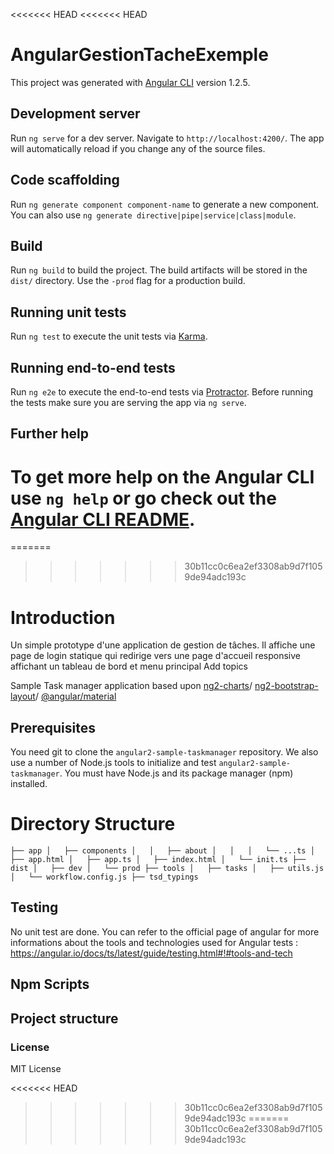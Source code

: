 <<<<<<< HEAD
<<<<<<< HEAD
# AngularGestionTacheExemple

This project was generated with [Angular CLI](https://github.com/angular/angular-cli) version 1.2.5.

## Development server

Run `ng serve` for a dev server. Navigate to `http://localhost:4200/`. The app will automatically reload if you change any of the source files.

## Code scaffolding

Run `ng generate component component-name` to generate a new component. You can also use `ng generate directive|pipe|service|class|module`.

## Build

Run `ng build` to build the project. The build artifacts will be stored in the `dist/` directory. Use the `-prod` flag for a production build.

## Running unit tests

Run `ng test` to execute the unit tests via [Karma](https://karma-runner.github.io).

## Running end-to-end tests

Run `ng e2e` to execute the end-to-end tests via [Protractor](http://www.protractortest.org/).
Before running the tests make sure you are serving the app via `ng serve`.

## Further help

To get more help on the Angular CLI use `ng help` or go check out the [Angular CLI README](https://github.com/angular/angular-cli/blob/master/README.md).
=======
=======
>>>>>>> 30b11cc0c6ea2ef3308ab9d7f1059de94adc193c
# Introduction
Un simple prototype d'une application de gestion de tâches. Il affiche une page de login statique qui redirige vers une page d'accueil responsive affichant un tableau de bord et menu principal 
Add topics

Sample Task manager application based upon [ng2-charts](https://www.npmjs.com/package/ng2-charts)/ [ng2-bootstrap-layout](https://www.npmjs.com/package/ng2-bootstrap-layout)/ [@angular/material](https://www.npmjs.com/package/%40angular%2Fmaterial)

## Prerequisites
You need git to clone the `angular2-sample-taskmanager` repository.
We also use a number of Node.js tools to initialize and test `angular2-sample-taskmanager`. You must have Node.js
and its package manager (npm) installed.

# Directory Structure
``
├── app
│   ├── components
│   │   ├── about
│   │   │   └── ...ts
│   ├── app.html
│   ├── app.ts
│   ├── index.html
│   └── init.ts
├── dist
│   ├── dev
│   └── prod
├── tools
│   ├── tasks
│   ├── utils.js
│   └── workflow.config.js
├── tsd_typings
``
## Testing
No unit test are done. 
You can refer to the official page of angular for more informations about the tools and technologies used for Angular tests :
https://angular.io/docs/ts/latest/guide/testing.html#!#tools-and-tech

## Npm Scripts
## Project structure

### License

MIT License



<<<<<<< HEAD
>>>>>>> 30b11cc0c6ea2ef3308ab9d7f1059de94adc193c
=======
>>>>>>> 30b11cc0c6ea2ef3308ab9d7f1059de94adc193c
